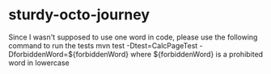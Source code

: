 # sturdy-octo-journey
Since I wasn't supposed to use one word in code, please use the following command to run the tests
mvn test -Dtest=CalcPageTest -DforbiddenWord=${forbiddenWord}
where ${forbiddenWord} is a prohibited word in lowercase
